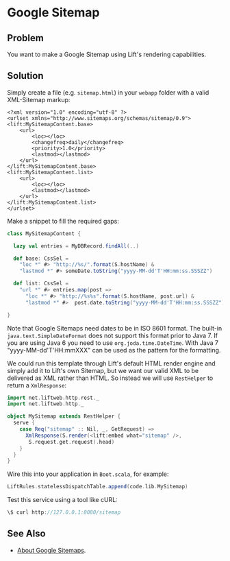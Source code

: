 Google Sitemap
====================================

Problem
-------

You want to make a Google Sitemap using Lift's rendering capabilities.

Solution
--------

Simply create a file (e.g. `sitemap.html`) in your `webapp` folder with a valid XML-Sitemap markup:

```
<?xml version="1.0" encoding="utf-8" ?>
<urlset xmlns="http://www.sitemaps.org/schemas/sitemap/0.9">
<lift:MySitemapContent.base>
	<url>
		<loc></loc>
		<changefreq>daily</changefreq>
		<priority>1.0</priority>
		<lastmod></lastmod>
	</url>
</lift:MySitemapContent.base>
<lift:MySitemapContent.list>
	<url>
		<loc></loc>
		<lastmod></lastmod>
	</url>
</lift:MySitemapContent.list>
</urlset>
```

Make a snippet to fill the required gaps:

```scala
class MySitemapContent {

  lazy val entries = MyDBRecord.findAll(..)

  def base: CssSel =
    "loc *" #> "http://%s/".format(S.hostName) &
    "lastmod *" #> someDate.toString("yyyy-MM-dd'T'HH:mm:ss.SSSZZ")

  def list: CssSel =
    "url *" #> entries.map(post =>
      "loc *" #> "http://%s%s".format(S.hostName, post.url) &
      "lastmod *" #>  post.date.toString("yyyy-MM-dd'T'HH:mm:ss.SSSZZ"))

}
```
Note that Google Sitemaps need dates to be in ISO 8601 format. The built-in `java.text.SimpleDateFormat` does not support this format prior to Java 7.
If you are using Java 6 you need to use `org.joda.time.DateTime`. With Java 7 "yyyy-MM-dd'T'HH:mmXXX" can be used as the pattern for the formatting.

We could run this template through Lift's default HTML render engine and simply add it to Lift's own Sitemap, but we want our valid XML to be delivered as XML rather than HTML.  So instead we will use `RestHelper` to return a `XmlResponse`:

```scala
import net.liftweb.http.rest._
import net.liftweb.http._

object MySitemap extends RestHelper {
  serve {
    case Req("sitemap" :: Nil, _, GetRequest) =>
      XmlResponse(S.render(<lift:embed what="sitemap" />, 
       S.request.get.request).head)
    }
  }
}
```

Wire this into your application in `Boot.scala`, for example:

```scala
LiftRules.statelessDispatchTable.append(code.lib.MySitemap) 
```

Test this service using a tool like cURL:

```scala
\$ curl http://127.0.0.1:8080/sitemap
```


See Also
--------

* [About Google Sitemaps](http://support.google.com/webmasters/bin/answer.py?hl=en&answer=156184).


